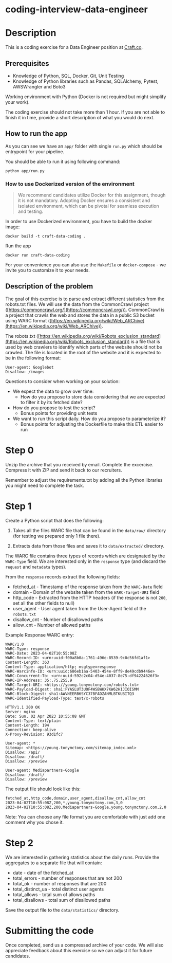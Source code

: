 # coding-interview-data-engineer

# Description

This is a coding exercise for a Data Engineer position at [Craft.co](http://craft.co/).

## Prerequisites

- Knowledge of Python, SQL, Docker, Git, Unit Testing
- Knowledge of Python libraries such as Pandas, SQLAlchemy, Pytest, AWSWrangler and Boto3

Working environment with Python (Docker is not required but might simplify your work).

The coding exercise should not take more than 1 hour. If you are not able to finish it in time, provide a short description of what you would do next.

## How to run the app

As you can see we have an `app/` folder with single `run.py` which should be entrypoint for your pipeline. 

You should be able to run it using following command:

```
python app/run.py
```

### How to use Dockerized version of the environment

> We recommend candidates utilize Docker for this assignment, though it is not mandatory. Adopting Docker ensures a consistent and isolated environment, which can be pivotal for seamless execution and testing.

In order to use Dockerized environment, you have to build the docker image:

```
docker build -t craft-data-coding .
```

Run the app

```
docker run craft-data-coding
```

For your convenience you can also use the `Makefile` or `docker-compose` - we invite you to customize it to your needs.

## Description of the problem

The goal of this exercise is to parse and extract different statistics from the robots.txt files.
We will use the data from the CommonCrawl project ([https://commoncrawl.org/](https://commoncrawl.org/)).
CommonCrawl is a project that crawls the web and stores the data in a public S3 bucket using WARC format ([https://en.wikipedia.org/wiki/Web_ARChive](https://en.wikipedia.org/wiki/Web_ARChive)).

The robots.txt ([https://en.wikipedia.org/wiki/Robots_exclusion_standard](https://en.wikipedia.org/wiki/Robots_exclusion_standard)) is a file that is used by web crawlers to identify which parts of the website should not be crawled. The file is located in the root of the website and it is expected to be in the following format:

```
User-agent: Googlebot
Disallow: /images
```

Questions to consider when working on your solution:

- We expect the data to grow over time:
    - How do you propose to store data considering that we are expected to filter it by its fetched date?
- How do you propose to test the script?
    - Bonus points for providing unit tests
- We want to run this script daily. How do you propose to parameterize it?
    - Bonus points for adjusting the Dockerfile to make this ETL easier to run

# Step 0

Unzip the archive that you received by email.
Complete the excercise.
Compress it with ZIP and send it back to our recruiters. 

Remember to adjust the requirements.txt by adding all the Python libraries you might need to complete the task.

# Step 1

Create a Python script that does the following:

1. Takes all the files WARC file that can be found in the `data/raw/` directory (for testing we prepared only 1 file there).

2. Extracts data from those files and saves it to `data/extracted/` directory.

The WARC file contains three types of records which are designated by the `WARC-Type` field. We are interested only in the `response` type (and discard the `request` and `metadata` types).

From the `response` records extract the following fields:

- fetched_at   - Timestamp of the response taken from the `WARC-Date` field
- domain       - Domain of the website taken from the `WARC-Target-URI` field
- http_code    - Extracted from the HTTP headers (if the response is not `200`, set all the other fields to null)
- user_agent   - User agent taken from the User-Agent field of the `robots.txt`
- disallow_cnt - Number of disallowed paths
- allow_cnt    - Number of allowed paths

Example Response WARC entry:

```
WARC/1.0
WARC-Type: response
WARC-Date: 2023-04-02T10:55:08Z
WARC-Record-ID: <urn:uuid:f00a8b0a-1761-496e-8539-9c0c56fd1af1>
Content-Length: 363
Content-Type: application/http; msgtype=response
WARC-Warcinfo-ID: <urn:uuid:686eb1aa-5403-454e-8ff9-de49cdb9446e>
WARC-Concurrent-To: <urn:uuid:592c2c04-d54e-4037-8e75-df94224626f3>
WARC-IP-Address: 35:.75.255.9
WARC-Target-URI: <https://young.tonymctony.com/robots.txt>
WARC-Payload-Digest: sha1:FYASLUT3UOF4WSBWKX7KW62HIJIOISMM
WARC-Block-Digest: sha1:AWVNEERB6SYC37BFADZANMLBTKU3ITQ3
WARC-Identified-Payload-Type: text/x-robots

HTTP/1.1 200 OK
Server: nginx
Date: Sun, 02 Apr 2023 10:55:08 GMT
Content-Type: text/plain
Content-Length: 194
Connection: keep-alive
X-Proxy-Revision: 93d1fc7

User-agent: *
Sitemap: <https://young.tonymctony.com/sitemap_index.xml>
Disallow: /api/
Disallow: /draft/
Disallow: /preview

User-agent: Mediapartners-Google
Disallow: /draft/
Disallow: /preview
```

The output file should look like this:

```
fetched_at,http_code,domain,user_agent,disallow_cnt,allow_cnt
2023-04-02T10:55:08Z,200,*,young.tonymctony.com,3,0
2023-04-02T10:55:08Z,200,Mediapartners-Google,young.tonymctony.com,2,0
```

Note: You can choose any file format you are comfortable with just add one comment why you chose it.

# Step 2

We are interested in gathering statistics about the daily runs. Provide the aggregates to a separate file that will contain:

- date              - date of the fetched_at
- total_errors      - number of responses that are not 200
- total_ok          - number of responses that are 200
- total_distinct_ua - total distinct user agents
- total_allows      - total sum of allows paths
- total_disallows   - total sum of disallowed paths

Save the output file to the `data/statistics/` directory.

# Submitting the code

Once completed, send us a compressed archive of your code.
We will also appreciate feedback about this exercise so we can adjust it for future candidates.
